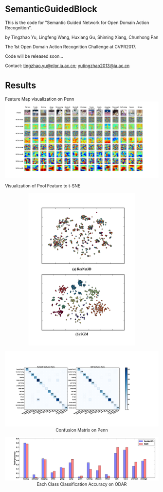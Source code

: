 # SemanticGuidedBlock

This is the code for "Semantic Guided Network for Open Domain Action Recognition".

by Tingzhao Yu, Lingfeng Wang, Huxiang Gu, Shiming Xiang, Chunhong Pan

The 1st Open Domain Action Recognition Challenge at CVPR2017.


Code will be released soon...


Contact: tingzhao.yu@nlpr.ia.ac.cn; yutingzhao2013@ia.ac.cn



# Results

Feature Map visualization on Penn 
![Alt text](https://github.com/Tsingzao/SemanticGuidedBlock/blob/master/result/visual_penn.png)

Visualization of Pool Feature to t-SNE 

<div align=center><img width="350" height="500" src="https://github.com/Tsingzao/SemanticGuidedBlock/blob/master/result/visual_pool.png"/>

![Alt text](https://github.com/Tsingzao/SemanticGuidedBlock/blob/master/result/penn_confusion.png)
Confusion Matrix on Penn 

![Alt text](https://github.com/Tsingzao/SemanticGuidedBlock/blob/master/result/odar_new.png)
Each Class Classification Accuracy on ODAR 
